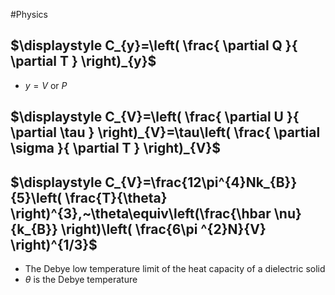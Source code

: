 #Physics 
## $\displaystyle C_{y}=\left( \frac{ \partial Q }{ \partial T } \right)_{y}$
* $\displaystyle y=V$ or $\displaystyle P$
## $\displaystyle C_{V}=\left( \frac{ \partial U }{ \partial \tau } \right)_{V}=\tau\left( \frac{ \partial \sigma }{ \partial T } \right)_{V}$
## $\displaystyle C_{V}=\frac{12\pi^{4}Nk_{B}}{5}\left( \frac{T}{\theta} \right)^{3},~\theta\equiv\left(\frac{\hbar \nu}{k_{B}} \right)\left( \frac{6\pi ^{2}N}{V} \right)^{1/3}$
* The Debye low temperature limit of the heat capacity of a dielectric solid
* $\displaystyle \theta$ is the Debye temperature